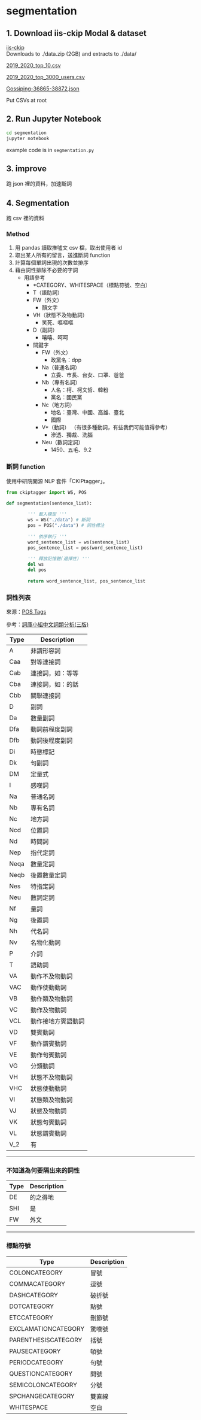# segmentation

## 1. Download iis-ckip Modal & dataset
[iis-ckip](http://ckip.iis.sinica.edu.tw/data/ckiptagger/data.zip)  
Downloads to ./data.zip (2GB) and extracts to ./data/  

[2019_2020_top_10.csv](https://drive.google.com/file/d/1WsE9AYQJ7JTlPfuRx5VpB8Cx6nyAg-Em/view?usp=sharing)  

[2019_2020_top_3000_users.csv](https://drive.google.com/file/d/15wWCquTdoAtHR_68Z8WOgIm6EIRq-3Hd/view?usp=sharing)

[Gossiping-36865-38872.json](https://drive.google.com/file/d/1c4aRxFiwkl2qu0j-cZbVpUi6S74a-wNy/view?usp=sharing)

Put CSVs at root

## 2. Run Jupyter Notebook
```bash
cd segmentation
jupyter notebook
```
example code is in `segmentation.py`  

## 3. improve

跑 json 裡的資料，加速斷詞

## 4. Segmentation

跑 csv 裡的資料
### Method
1. 用 pandas 讀取推噓文 csv 檔，取出使用者 id
2. 取出某人所有的留言，送進斷詞 function
3. 計算每個單詞出現的次數並排序
4. 藉由詞性排除不必要的字詞
    - 用語參考
      - *CATEGORY、WHITESPACE（標點符號、空白）
      - T（語助詞）
      - FW（外文）
        - 顏文字
      - VH（狀態不及物動詞）
        - 笑死、嘔嘔嘔
      - D（副詞）
        - 嘻嘻、呵呵
      - 關鍵字
        - FW（外文）
          - 政黨名：dpp
        - Na（普通名詞）
          - 立委、市長、台女、口罩、爸爸
        - Nb（專有名詞）
          - 人名：柯、柯文哲、韓粉
          - 黨名：國民黨
        - Nc（地方詞）
          - 地名：臺灣、中國、高雄、臺北
          - 國際
        - V*（動詞）
          （有很多種動詞，有些我們可能值得參考）
          - 滲透、獨裁、洗腦
        - Neu（數詞定詞）
          - 1450、五毛、9.2
### 斷詞 function

使用中研院開源 NLP 套件「CKIPtagger」。

```python
from ckiptagger import WS, POS

def segmentation(sentence_list):
		
		''' 載入模型 '''
		ws = WS("./data") # 斷詞
		pos = POS("./data") # 詞性標注
		
		''' 依序執行 '''
		word_sentence_list = ws(sentence_list)
		pos_sentence_list = pos(word_sentence_list)
		
		''' 釋放記憶體(選擇性) '''
		del ws
		del pos
		
		return word_sentence_list, pos_sentence_list
```

### 詞性列表

來源：[POS Tags](https://github.com/ckiplab/ckiptagger/wiki/POS-Tags)

參考：[詞庫小組中文詞類分析(三版)](https://ckip.iis.sinica.edu.tw/CKIP/tr/9305_2013%20revision.pdf)

| Type | Description        |
|------|--------------------|
| A    | 非謂形容詞         |
| Caa  | 對等連接詞         |
| Cab  | 連接詞，如：等等     |
| Cba  | 連接詞，如：的話     |
| Cbb  | 關聯連接詞         |
| D    | 副詞               |
| Da   | 數量副詞           |
| Dfa  | 動詞前程度副詞     |
| Dfb  | 動詞後程度副詞     |
| Di   | 時態標記           |
| Dk   | 句副詞             |
| DM   | 定量式             |
| I    | 感嘆詞             |
| Na   | 普通名詞           |
| Nb   | 專有名詞           |
| Nc   | 地方詞             |
| Ncd  | 位置詞             |
| Nd   | 時間詞             |
| Nep  | 指代定詞           |
| Neqa | 數量定詞           |
| Neqb | 後置數量定詞       |
| Nes  | 特指定詞           |
| Neu  | 數詞定詞           |
| Nf   | 量詞               |
| Ng   | 後置詞             |
| Nh   | 代名詞             |
| Nv   | 名物化動詞         |
| P    | 介詞               |
| T    | 語助詞             |
| VA   | 動作不及物動詞     |
| VAC  | 動作使動動詞       |
| VB   | 動作類及物動詞     |
| VC   | 動作及物動詞       |
| VCL  | 動作接地方賓語動詞 |
| VD   | 雙賓動詞           |
| VF   | 動作謂賓動詞       |
| VE   | 動作句賓動詞       |
| VG   | 分類動詞           |
| VH   | 狀態不及物動詞     |
| VHC  | 狀態使動動詞       |
| VI   | 狀態類及物動詞     |
| VJ   | 狀態及物動詞       |
| VK   | 狀態句賓動詞       |
| VL   | 狀態謂賓動詞       |
| V_2  | 有                 |
---
### 不知道為何要隔出來的詞性
| Type | Description |
|------|-------------|
| DE   | 的之得地    |
| SHI  | 是          |
| FW   | 外文        |
---
### 標點符號
| Type                | Description |
|---------------------|-------------|
| COLONCATEGORY       | 冒號        |
| COMMACATEGORY       | 逗號        |
| DASHCATEGORY        | 破折號      |
| DOTCATEGORY         | 點號        |
| ETCCATEGORY         | 刪節號      |
| EXCLAMATIONCATEGORY | 驚嘆號      |
| PARENTHESISCATEGORY | 括號        |
| PAUSECATEGORY       | 頓號        |
| PERIODCATEGORY      | 句號        |
| QUESTIONCATEGORY    | 問號        |
| SEMICOLONCATEGORY   | 分號        |
| SPCHANGECATEGORY    | 雙直線      |
| WHITESPACE          | 空白        |
